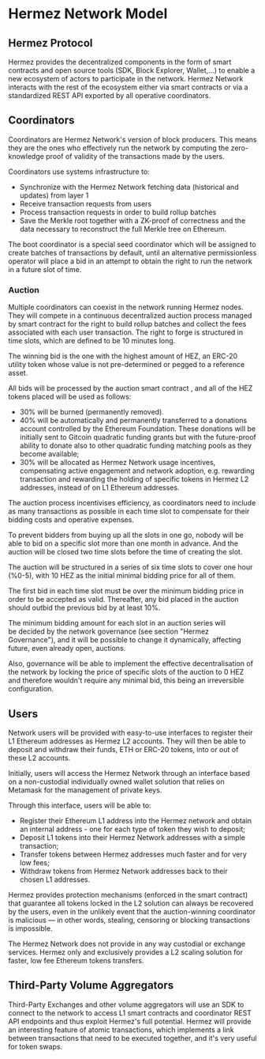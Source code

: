 # Hermez Network Model

## Hermez Protocol

Hermez provides the decentralized components in the form of smart contracts and open source tools (SDK, Block Explorer, Wallet,...) to enable a new 
ecosystem of actors to participate in the network. Hermez Network interacts with the rest of the ecosystem either via smart contracts or via a
 standardized REST API exported by all operative coordinators.

## Coordinators

Coordinators are Hermez Network's version of block producers. This means they are the ones who effectively
 run the network by computing the zero-knowledge proof of validity of the transactions made by the users.

Coordinators use systems infrastructure to:
* Synchronize with the Hermez Network  fetching data (historical and updates) from layer 1
* Receive transaction requests from users
* Process transaction requests in order to build rollup batches
* Save the  Merkle root together with a ZK-proof of correctness and the data necessary to reconstruct the full Merkle tree on Ethereum.

The boot coordinator is a special seed coordinator which will be assigned to create batches of transactions by default, until an alternative permissionless operator will place a bid in an attempt to obtain the right to run the network in a future slot of time.


### Auction
Multiple coordinators can coexist in the network running Hermez nodes.
They will compete in a continuous decentralized auction process managed by smart contract for the right to
 build rollup batches and collect the fees associated with each user transaction.  The right to forge is structured in time slots, which are defined to be 10 minutes long.

The winning bid is the one with the highest amount of HEZ, an ERC-20 utility token whose value is not pre-determined
 or pegged to a reference asset.

All bids will be processed by the auction smart contract , and all of the HEZ tokens placed will be used as follows:

- 30% will be burned (permanently removed).
- 40% will be automatically and permanently transferred to a donations account controlled by the Ethereum Foundation. These donations will be initially sent to Gitcoin quadratic funding grants but with the future-proof ability to donate also to other quadratic funding matching pools as they become available;
- 30% will be allocated as Hermez Network usage incentives, compensating active engagement and network adoption, e.g. rewarding transaction and rewarding the holding of specific tokens in Hermez L2 addresses, instead of on L1 Ethereum addresses.


The auction process incentivises efficiency, as coordinators need to include as many transactions as possible in each time slot to compensate for their bidding costs and operative expenses.

To prevent bidders from buying up all the slots in one go, nobody will be able to bid on a specific slot more than one month in advance. And the auction will be closed two time slots before the time of creating the slot.

The auction will be structured in a series of six time slots to cover one hour (%0-5), with 10 HEZ as the initial minimal bidding price for all of them.

The first bid in each time slot must be over the minimum bidding price in order to be accepted as valid. Thereafter, any bid placed in the auction should outbid the previous bid by at least 10%.


The minimum bidding amount for each slot in an auction series will be decided by the network governance (see section "Hermez Governance"), and it will be possible to change it dynamically, affecting future, even already open, auctions.

Also, governance will be able to implement the effective decentralisation of the network by locking the price of specific slots of the auction to 0 HEZ and therefore wouldn't require any minimal bid, this being an irreversible configuration.

## Users

Network users will be provided with easy-to-use interfaces to register their L1 Ethereum addresses as Hermez 
L2 accounts. They will then be able to deposit and withdraw their funds, ETH or ERC-20 tokens, into or out of these L2 accounts.

Initially, users will access the Hermez Network through an interface based on a non-custodial individually
 owned wallet solution that relies on Metamask for the management of private keys.

Through this interface, users will be able to:

- Register their Ethereum L1 address into the Hermez network and obtain an internal address - one for each type of token they wish to deposit;
- Deposit L1 tokens into their Hermez Network addresses with a simple transaction;
- Transfer tokens between Hermez addresses much faster and for very low fees;
- Withdraw tokens from Hermez Network addresses back to their chosen L1 addresses.

Hermez provides protection mechanisms (enforced in the smart contract) that guarantee all tokens locked in 
the L2 solution can always be recovered by the users, even in the unlikely event that the auction-winning coordinator is malicious — in other words, stealing, censoring or blocking transactions is impossible.

The Hermez Network does not provide in any way custodial or exchange services. Hermez only and exclusively provides a L2 scaling solution for faster, low fee Ethereum tokens transfers.

## Third-Party Volume Aggregators
Third-Party Exchanges and other volume aggregators will use an SDK to connect to the network to access L1 smart contracts and coordinator REST API endpoints and thus exploit Hermez's full potential.
Hermez will provide an interesting feature of atomic transactions, which implements a link between transactions that need to be executed together, and it's very useful for token swaps.

